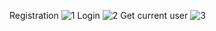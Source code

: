 Registration
![1](https://github.com/user-attachments/assets/1ad75dcb-0c78-45f4-9d3c-2a0cca4f1b24)
Login
![2](https://github.com/user-attachments/assets/e7f201d6-848b-4558-8b32-46dd32357d3d)
Get current user
![3](https://github.com/user-attachments/assets/021642dd-41ae-439c-9701-2e3b16837c29)
